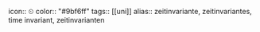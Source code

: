 icon:: ⏲
color:: "#9bf6ff"
tags:: [[uni]] 
alias:: zeitinvariante, zeitinvariantes, time invariant, zeitinvarianten
